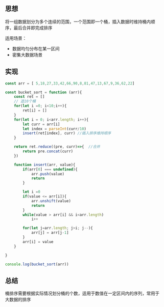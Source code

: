 ## 思想
将一组数据划分为多个连续的范围，一个范围即一个桶，插入数据时维持桶内顺序，最后合并即完成排序

适用场景：  
- 数据均匀分布在某一区间
- 密集大数据场景

## 实现
```js
const arr = [ 5,18,27,33,42,66,90,8,81,47,13,67,9,36,62,22]

const bucket_sort = function (arr){
    const ret = []
    // 造10个桶
    for(let i =0; i<10;i++){
        ret[i] = []
    }
    for(let i = 0; i<arr.length; i++){
        let curr = arr[i]
        let index = parseInt(curr/10)
        insert(ret[index], curr) //插入排序维持顺序
    }

    return ret.reduce((pre, curr)=>{  //合并
        return pre.concat(curr)
    })

    function insert(arr, value){
        if(arr[0] === undefined){
            arr.push(value)
            return
        }

        let i =0
        if(value <= arr[i]){
            arr.unshift(value)
            return
        }
        while(value > arr[i] && i<arr.length)
            i++

        for(let j=arr.length; j>i; j--){
            arr[j] = arr[j-1]
        }
        arr[i] = value
    }

}

console.log(bucket_sort(arr))
```

## 总结
桶排序需要根据实际情况划分桶的个数，适用于数值在一定区间内的序列，常用于大数据的排序
